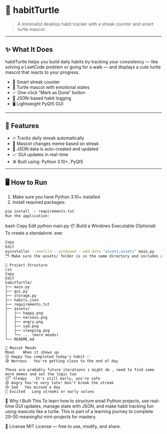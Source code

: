 # 🐢 habitTurtle

> A minimalist desktop habit tracker with a streak counter and smart turtle mascot.

---

## ✨ What It Does

habitTurtle helps you build daily habits by tracking your consistency — like solving a LeetCode problem or going for a walk — and displays a cute turtle mascot that reacts to your progress.

- 🧠 Smart streak counter  
- 🐢 Turtle mascot with emotional states  
- ✅ One-click “Mark as Done” button  
- 📆 JSON-based habit logging  
- 🖥️ Lightweight PyQt5 GUI

---

## 🚀 Features

- 🔥 Tracks daily streak automatically
- 🐢 Mascot changes meme based on streak
- 📅 JSON data is auto-created and updated
- 📈 GUI updates in real-time
- ⚙️ Built using: Python 3.10+, PyQt5

---

## 🖥️ How to Run

1. Make sure you have Python 3.10+ installed
2. Install required packages:

```bash
pip install -r requirements.txt
Run the application:
```

bash
Copy
Edit
python main.py
📦 Build a Windows Executable (Optional)
To create a standalone .exe:
```bash
Copy
Edit
pyinstaller --onefile --windowed --add-data "assets;assets" main.py
🗂 Make sure the assets/ folder is in the same directory and includes all mascot images.
```
```
📁 Project Structure
css
Copy
Edit
habitTurtle/
├── main.py
├── gui.py
├── storage.py
├── habits.json
├── requirements.txt
├── assets/
│   ├── happy.png
│   ├── nervous.png
│   ├── angry.png
│   ├── sad.png
│   ├── sleeping.png
│   └── ... (more moods)
└── README.md
```
```
🐢 Mascot Moods
Mood	When it shows up
😊 Happy	You completed today's habit ✅
😰 Nervous	You're getting close to the end of day

These are probably future iterations i might do , need to find some more memes and set the logic too
😴 Sleepy	It's still early, you're safe
😡 Angry	You're very late! Don't break the streak
😢 Sad	You missed a day
🤩 Excited	Long streaks or early solves
```
🧠 Why I Built This
To learn how to structure small Python projects, use real-time GUI updates, manage state with JSON, and make habit tracking fun using mascots like a turtle. This is part of a learning journey to complete 20–30 meaningful mini-projects for mastery.

🔗 License
MIT License — free to use, modify, and share.

